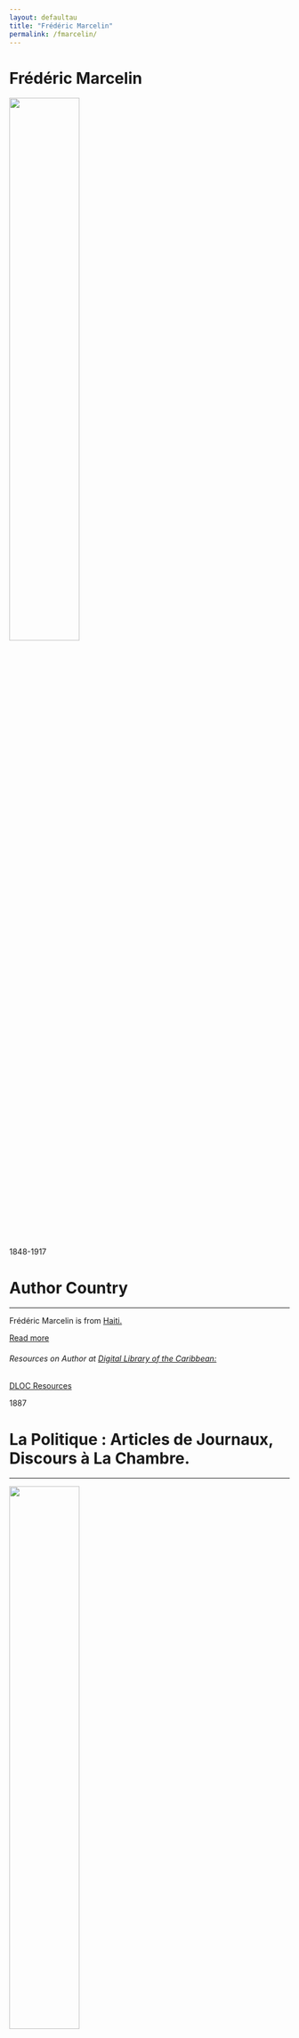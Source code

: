 ```yaml
---
layout: defaultau
title: "Frédéric Marcelin"
permalink: /fmarcelin/
---
```

<!-- partial:index.partial.html -->
<div class="content">
    <h1> Frédéric Marcelin</h1>
    <div class="quote">
        <div><img src="http://ile-en-ile.org/wp-content/uploads/2005/09/marcelin.jpg" height="50%" width = "50%" class="logo"></div>
    </div>
    <div class="timeline">
        <div style="padding-bottom:100px;"></div>
        <div class="block">
            <div class="date right"><p class="right"> 1848-1917 </p></div>
            <div class="dot"></div>
            <div class="left first">
            <div class="author_country">
                <h1>Author Country</h1><hr>
          <div class="aclocation">   <p> Frédéric Marcelin is from <a href="{{ site.baseurl }}/5">Haiti.</a></p></div>
              <div class="acreadmore">  <a href="https://fr.wikipedia.org/wiki/Fr%C3%A9d%C3%A9ric_Marcelin" target="_blank">Read more</a></div>
              <div class="aclocation">  <h6>Resources on Author at <a href="https://dloc.com" target="_blank">Digital Library of the Caribbean:</a></h6></div>
              <div class="dlocresources"><a href="{{ site.baseurl }}/fmarcelin_dloc" target="_blank">DLOC Resources</a></div>
            </div>
            </div>
        </div>
        <div class="block">
            <div class="date left"><p class="left">1887</p></div>
            <div class="dot"></div>
            <div class="right">
                <h1>La Politique : Articles de Journaux, Discours à La Chambre.</h1><hr>
                <p><img src="https://m.media-amazon.com/images/I/51pf60KKKrL._SY291_BO1,204,203,200_QL40_FMwebp_.jpg" height="50%" width = "50%"></p>
                <p>
                Language: French<br/>
                Publisher: Société anonyme de l'Imp<br/>
                Pub_location: Paris, France<br/>
                Genre: Non Fiction<br/>
                Length: 379</p>
            </div>
        </div>
        <div class="block">
            <div class="date right"><p class="right">1891</p></div>
            <div class="dot"></div>
            <div class="left hide">
                <h1>Questions Haïtiennes.</h1><hr>
                <p><img src="https://tile.loc.gov/image-services/iiif/public:gdcmassbookdig:laquestionhaitie00pric:laquestionhaitie00pric_0001/full/pct:25.0/0/default.jpg#h=962&w=623" height="50%" width = "50%"></p>
                <p>Language: French<br/>
                Publisher: Société anonyme de l'Imp<br/>
                Pub_location: Paris, France<br/>
                Genre: Non Fiction<br/>
                Length: 117</p>
            </div>
        </div>
        <div class="block">
            <div class="date left"><p class="left">1896</p></div>
            <div class="dot"></div>
            <div class="right hide">
                <h1>Haïti et sa Banque Nationale. Troisième Partie</h1><hr>
                <p><img src="https://m.media-amazon.com/images/I/41uiWVq+vcL._SX331_BO1,204,203,200_.jpg" height="50%" width = "50%"></p>
                <p>
                Language: French<br/>
                Publisher: Société anonyme de l'Imp<br/>
                Pub_location: Paris, France<br/>
                Genre: Non Fiction<br/>
                Length: 170</p>
            </div>
        </div>
        <div class="block">
            <div class="date right"><p class="right">1909</p></div>
            <div class="dot"></div>
            <div class="left hide">
                <h1>Le Général Nord Alexis</h1><hr>
                <p><img src="https://static.fnac-static.com/multimedia/Images/FR/NR/95/15/99/10032533/1507-1/tsp20220909072530/General-Nord-Alexis.jpg" height="50%" width = "50%"></p>
                <p>
                Language: French<br/>
                Publisher: Société anonyme de l'Imp<br/>
                Pub_location: Paris, France<br/>
                Genre: Biography<br/>
                Length: 314</p>
            </div>
        </div>
        <div class="block">
            <div class="date left"><p class="left">1974</p></div>
            <div class="dot"></div>
            <div class="right hide">
                <h1>La Vengeance de Mama: Roman Haitian</h1><hr>
                <p><img src="https://i.ebayimg.com/images/g/ktcAAOSwEwhcPKs5/s-l1600.jpg" height="50%" width = "50%"></p>
                <p>Language: French<br/>
                Publisher: Editions Fardin<br/>
                Pub_location: Port au Prince, Haiti<br/>
                Genre: Biography<br/>
                Length: 199</p>
            </div>
        </div>
        <div class="block">
            <div class="date right"><p class="right">1976</p></div>
            <div class="dot"></div>
            <div class="left hide">
                <h1>Thémistocle - Épaminondas Labasterre : Petit Récit Haitien</h1><hr>
                <p><img src="https://static.fnac-static.com/multimedia/Images/FR/NR/5b/a5/6c/7120219/1545-0/tsp20190209222535/Themistocle-Epaminondas-Labasterre.jpg" height="50%" width = "50%"></p>
                <p>
                Language: French<br/>
                Publisher: Editions Fardin<br/>
                Pub_location: Port au Prince, Haiti<br/>
                Genre: Fiction (Novel)<br/>
                Length: 323</p>
            </div>
        </div>
        <div class="block">
            <div class="date left"><p class="left">1984</p></div>
            <div class="dot"></div>
            <div class="right hide">
                <h1>Autour de Deux Romans</h1><hr>
                <p><img src="https://static2.cyberlibris.com/books_upload/300pix/9782728835485.jpg" height="50%" width = "50%"></p>
                <p>Language: French<br/>
                Publisher: Editions Fardin<br/>
                Pub_location: Port au Prince, Haiti<br/>
                Genre: Non Fiction<br/>
                Length: 199</p>
            </div>
        </div>
        <div class="block">
            <div class="date right"><p class="right">2006</p></div>
            <div class="dot"></div>
            <div class="left hide">
                <h1>Frédéric Marcelin : Un Ha·itien Se Penche Sur Son Pays</h1><hr>
                <p><img src="https://tile.loc.gov/image-services/iiif/public:gdcmassbookdig:laquestionhaitie00pric:laquestionhaitie00pric_0001/full/pct:25.0/0/default.jpg#h=962&w=623" height="50%" width = "50%"></p>
                <p>Language: French<br/>
                Publisher: Mémoire d'Encrier<br/>
                Pub_location: Montreal, Canada<br/>
                Genre: Non Fiction<br/>
                Length: 221</p>
            </div>
        </div>
        <div class="block">
            <div class="date left"><p class="left">2016</p></div>
            <div class="dot"></div>
            <div class="right hide">
                <h1>Choses Haïtiennes : Politique et Littérature</h1><hr>
                <p><img src="https://m.media-amazon.com/images/I/41s7Q3m7ryL.jpg" height="50%" width = "50%"></p>
                <p>
                Language: French<br/>
                Publisher: C3 Editions<br/>
                Pub_location: Port au Prince, Haiti<br/>
                Genre: Biography<br/>
                Length: 144</p>
            </div>
        </div>
        <div class="block">
            <div class="date right"><p class="right">2016</p></div>
            <div class="dot"></div>
            <div class="left hide">
                <h1>Le Passé : Impressions Haïtiennes.</h1><hr>
                <p><img src="https://m.media-amazon.com/images/I/610wvAt4KhL.jpg" height="50%" width = "50%"></p>
                <p>Language: French<br/>
                Publisher: BnF-Publishing<br/>
                Pub_location: Paris, France<br/>
                Genre: Non Fiction<br/>
                Length: 50</p>
            </div>
        </div>
        <div class="block">
            <div class="date left"><p class="left">2016</p></div>
            <div class="dot"></div>
            <div class="right hide">
                <h1>Une Evolution Nécessaire</h1><hr>
                <p><img src="https://media.mediatheques.fr/res/medias/album/400p/369/637369.jpg" height="50%" width = "50%"></p>
                <p>
                Language: French<br/>
                Publisher: Haïti : C3 Editions<br/>
                Pub_location: Port au Prince, Haiti<br/>
                Genre: Non Fiction<br/>
                Length: 188</p>
            </div>
        </div>
        <div class="block">
            <div class="date right"><p class="right">2017</p></div>
            <div class="dot"></div>
            <div class="left hide">
                <h1>La Banque Nationale D'Haïti : Une Page D'Histoire</h1><hr>
                <p><img src="https://m.media-amazon.com/images/I/41dasYYMIDL._SY291_BO1,204,203,200_QL40_FMwebp_.jpg" height="50%" width = "50%"></p>
                <p>
                Language: French<br/>
                Publisher: C3 Editions<br/>
                Pub_location: Port au Prince, Haiti<br/>
                Genre: Non Fiction<br/>
                Length: 124</p>
            </div>
        </div>
</div>
  <!-- partial -->
<script src='https://cdnjs.cloudflare.com/ajax/libs/jquery/3.1.1/jquery.min.js'></script><script  src="{{ site.baseurl }}/assets/js/authorscript.js"></script>